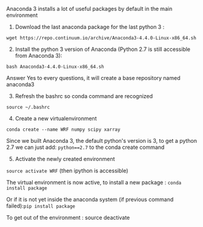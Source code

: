Anaconda 3 installs a lot of useful packages by default in the main environment

1. Download the last anaconda package for the last python 3 :

`wget https://repo.continuum.io/archive/Anaconda3-4.4.0-Linux-x86_64.sh`

2. Install the python 3 version of Anaconda (Python 2.7 is still accessible from Anaconda 3):

`bash Anaconda3-4.4.0-Linux-x86_64.sh`

Answer Yes to every questions, it will create a base repository named anaconda3

3. Refresh the bashrc so conda command are recognized

`source ~/.bashrc` 

4. Create a new virtualenvironment

`conda create --name WRF numpy scipy xarray`

Since we built Anaconda 3, the default python's version is 3, to get a python 2.7 we can just add:
`python==2.7` to the conda create command

5. Activate the newly created environment

`source activate WRF` (then ipython is accessible)

The virtual environment is now active, to install a new package : `conda install package` 

Or if it is not yet inside the anaconda system (if previous command failed):`pip install package`

To get out of the environment : source deactivate
